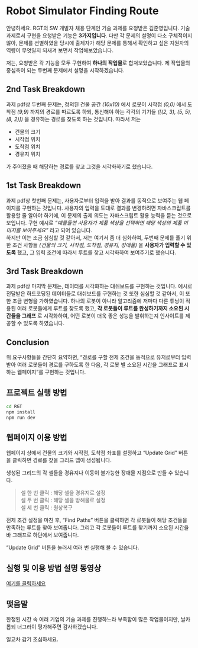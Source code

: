 # Robot Simulator Finding Route

안녕하세요. RGT의 SW 개발자 채용 단계인 기술 과제를 요청받은 김준영입니다. 기술과제로서 구현을 요청받은 기능은 **3가지입니다**. 다만 각 문제의 설명이 다소 구체적이지 않아, 문제를 선별하였을 당시에 출제자가 해당 문제를 통해서 확인하고 싶은 지원자의 역량이 무엇일지 되새겨 보면서 작업해보았습니다.

저는, 요청받은 각 기능을 모두 구현하여 **하나의 작업물**로 합쳐보았습니다. 제 작업물의 중심축이 되는 두번째 문제에서 설명을 시작하겠습니다.

## 2nd Task Breakdown

과제 pdf상 두번째 문제는, 정의된 건물 공간 _(10x10)_ 에서 로봇이 시작점 _(0,0)_ 에서 도착점 _(9,9)_ 까지의 경로를 따르도록 하되, 통신해야 하는 각각의 기기들 _([(2, 3), (5, 5), (8, 2)])_ 을 경유하는 경로를 찾도록 하는 것입니다. 따라서 저는

- 건물의 크기
- 시작점 위치
- 도착점 위치
- 경유지 위치

가 주어졌을 때 해당하는 경로를 찾고 그것을 시각화하기로 했습니다.

## 1st Task Breakdown

과제 pdf상 첫번째 문제는, 사용자로부터 입력을 받아 결과를 동적으로 보여주는 웹 페이지를 구현하는 것입니다. 사용자의 입력을 토대로 결과를 변경하려면 자바스크립트를 활용할 줄 알아야 하기에, 이 문제의 출제 의도는 자바스크립트 활용 능력을 묻는 것으로 보입니다. 구현 예시로 _“예를들면 사용자가 제품 색상을 선택하면 해당 색상의 제품 이미지를 보여주세요”_ 라고 되어 있습니다.  
하지만 이는 조금 심심할 것 같아서, 저는 여기서 좀 더 심화하여, 두번째 문제를 풀기 위한 조건 사항들 _(건물의 크기, 시작점, 도착점, 경유지, 장애물)_ 을 **사용자가 입력할 수 있도록** 했고, 그 입력 조건에 따라서 루트를 찾고 시각화하여 보여주기로 했습니다.

## 3rd Task Breakdown

과제 pdf상 마지막 문제는, 데이터를 시각화하는 대쉬보드를 구현하는 것입니다. 예시로 전달받은 하드코딩된 데이터들로 대쉬보드를 구현하는 것 또한 심심할 것 같아서, 이 또한 조금 변형을 가하였습니다. 하나의 로봇이 아니라 알고리즘에 저마다 다른 튜닝이 적용된 여러 로봇들에게 루트를 찾도록 했고, **각 로봇들이 루트를 완성하기까지 소요된 시간들을 그래프** 로 시각화하여, 어떤 로봇이 더욱 좋은 성능을 발휘하는지 인사이트를 제공할 수 있도록 하였습니다.

## Conclusion

위 요구사항들을 간단히 요약하면,
“경로를 구할 전제 조건을 동적으로 유저로부터 입력받아 여러 로봇들이 경로를 구하도록 한 다음, 각 로봇 별 소요된 시간을 그래프로 표시하는 웹페이지”를 구현하는 것입니다.

## 프로젝트 실행 방법

```sh
cd RGT
npm install
npm run dev
```

## 웹페이지 이용 방법

웹페이지 상에서 건물의 크기와 시작점, 도착점 좌표를 설정하고 “Update Grid” 버튼을 클릭하면 경로를 찾을 그리드 맵이 생성됩니다.

생성된 그리드의 각 셀들을 경유지나 이동이 불가능한 장애물 지점으로 만들 수 있습니다.

> 셀 한 번 클릭 : 해당 셀을 경유지로 설정  
> 셀 두 번 클릭 : 해당 셀을 방해물로 설정  
> 셀 세 번 클릭 : 원상복구

전제 조건 설정을 마친 후, “Find Paths” 버튼을 클릭하면 각 로봇들이 해당 조건들을 만족하는 루트를 찾아 보여줍니다. 그리고 각 로봇들이 루트를 찾기까지 소요된 시간을 바 그래프로 하단에서 보여줍니다.

“Update Grid” 버튼을 눌러서 여러 번 실행해 볼 수 있습니다.

## 실행 및 이용 방법 설명 동영상

[여기를 클릭하세요](https://youtu.be/NT1G2C8EE_Q, '유튜브 링크')

## 맺음말

한정된 시간 속 여러 기업의 기술 과제를 진행하느라 부족함이 많은 작업물이지만, 날카롭되 너그러이 평가해주면 감사하겠습니다.

일교차 감기 조심하세요.
